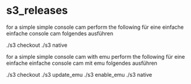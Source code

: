 # s3_releases

for a simple simple console cam
perform the following
für eine einfache einfache console cam
folgendes ausführen

./s3 checkout
./s3 native

for a simple simple console cam with emu
perform the following
für eine einfache einfache console cam mit emu
folgendes ausführen

./s3 checkout
./s3 update_emu
./s3 enable_emu
./s3 native

